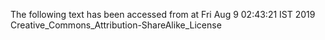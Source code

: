 The following text has been accessed from at Fri Aug 9 02:43:21 IST 2019
Creative_Commons_Attribution-ShareAlike_License
